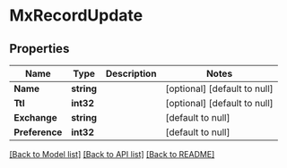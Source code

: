 # MxRecordUpdate

## Properties
Name | Type | Description | Notes
------------ | ------------- | ------------- | -------------
**Name** | **string** |  | [optional] [default to null]
**Ttl** | **int32** |  | [optional] [default to null]
**Exchange** | **string** |  | [default to null]
**Preference** | **int32** |  | [default to null]

[[Back to Model list]](../README.md#documentation-for-models) [[Back to API list]](../README.md#documentation-for-api-endpoints) [[Back to README]](../README.md)


